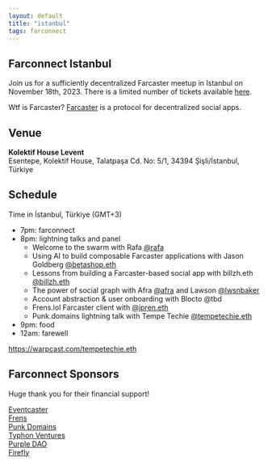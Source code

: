 ```yaml
---
layout: default
title: "istanbul"
tags: farconnect
---
```


## Farconnect Istanbul
​​Join us for a sufficiently decentralized Farcaster meetup in Istanbul on November 18th, 2023. There is a limited number of tickets available [here](https://lu.ma/d186oht1).

Wtf is Farcaster? [Farcaster](https://www.farcaster.xyz/) is a protocol for decentralized social apps. 

## Venue
**Kolektif House Levent**  
Esentepe, Kolektif House, Talatpaşa Cd. No: 5/1, 34394 Şişli/İstanbul, Türkiye  

## Schedule
Time in İstanbul, Türkiye (GMT+3)

- 7pm: farconnect
- 8pm: lightning talks and panel 
  - Welcome to the swarm with Rafa [@rafa](https://warpcast.com/rafa)
  - Using AI to build composable Farcaster applications with Jason Goldberg [@betashop.eth](https://warpcast.com/betashop.eth)
  - Lessons from building a Farcaster-based social app with billzh.eth [@billzh.eth](https://warpcast.com/billzh.eth)
  - The power of social graph with Afra [@afra](https://warpcast.com/afra) and Lawson [@lwsnbaker](https://warpcast.com/lwsnbaker)
  - Account abstraction & user onboarding with Blocto @tbd
  - Frens.lol Farcaster client with [@jpren.eth](https://warpcast.com/jpren.eth)
  - Punk.domains lightning talk with Tempe Techie [@tempetechie.eth](https://warpcast.com/tempetechie.eth)
- 9pm: food
- 12am: farewell


https://warpcast.com/tempetechie.eth
## Farconnect Sponsors
Huge thank you for their financial support!

<a href="https://www.eventcaster.xyz/" target="_blank">Eventcaster</a>  
<a href="https://frens.lol/" target="_blank">Frens</a>  
<a href="https://punk.domains/" target="_blank">Punk Domains</a>  
<a href="https://typhon.vc/" target="_blank">Typhon Ventures</a>  
<a href="https://purple.construction/" target="_blank">Purple DAO</a>  
<a href="https://firefly.land/" target="_blank">Firefly</a>  







